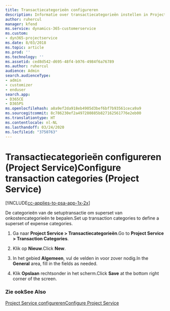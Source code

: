 ```yaml
---
title: Transactiecategorieën configureren
description: Informatie over transactiecategorieën instellen in Project Service
author: ruhercul
manager: kfend
ms.service: dynamics-365-customerservice
ms.custom:
- dyn365-projectservice
ms.date: 8/03/2018
ms.topic: article
ms.prod: ''
ms.technology: ''
ms.assetid: ced8d542-d695-48f4-b976-4984f6a76789
ms.author: ruhercul
audience: Admin
search.audienceType:
- admin
- customizer
- enduser
search.app:
- D365CE
- D365PS
ms.openlocfilehash: a8a9ef2da918eb4905d3bef6bf7b93561ceca9a9
ms.sourcegitcommit: 8c786230ef2a497280885b827162561776e2eb00
ms.translationtype: HT
ms.contentlocale: nl-NL
ms.lasthandoff: 03/24/2020
ms.locfileid: "3750763"
---
```

# <a name="configure-transaction-categories-project-service"></a><span data-ttu-id="90add-103">Transactiecategorieën configureren (Project Service)</span><span class="sxs-lookup"><span data-stu-id="90add-103">Configure transaction categories (Project Service)</span></span>

[!INCLUDE[cc-applies-to-psa-app-1x-2x](../includes/cc-applies-to-psa-app-1x-2x.md)]

<span data-ttu-id="90add-104">De categorieën van de setuptransactie om superset van onkostencategorieën te bepalen.</span><span class="sxs-lookup"><span data-stu-id="90add-104">Set up transaction categories to define a superset of expense categories.</span></span>  
  
1.  <span data-ttu-id="90add-105">Ga naar **Project Service > Transactiecategorieën**.</span><span class="sxs-lookup"><span data-stu-id="90add-105">Go to **Project Service > Transaction Categories**.</span></span>  
  
2.  <span data-ttu-id="90add-106">Klik op **Nieuw**.</span><span class="sxs-lookup"><span data-stu-id="90add-106">Click **New**.</span></span>  
  
3.  <span data-ttu-id="90add-107">In het gebied **Algemeen**, vul de velden in voor zover nodig.</span><span class="sxs-lookup"><span data-stu-id="90add-107">In the **General** area, fill in the fields as needed.</span></span>  
  
4.  <span data-ttu-id="90add-108">Klik **Opslaan** rechtsonder in het scherm.</span><span class="sxs-lookup"><span data-stu-id="90add-108">Click **Save** at the bottom right corner of the screen.</span></span>  
  
### <a name="see-also"></a><span data-ttu-id="90add-109">Zie ook</span><span class="sxs-lookup"><span data-stu-id="90add-109">See Also</span></span>  
 [<span data-ttu-id="90add-110">Project Service configureren</span><span class="sxs-lookup"><span data-stu-id="90add-110">Configure Project Service</span></span>](../project-service/configure.md)
